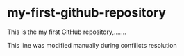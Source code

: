 # my-first-github-repository
This is the my first GitHub repository,.......

This line was modified manually during confilicts resolution
